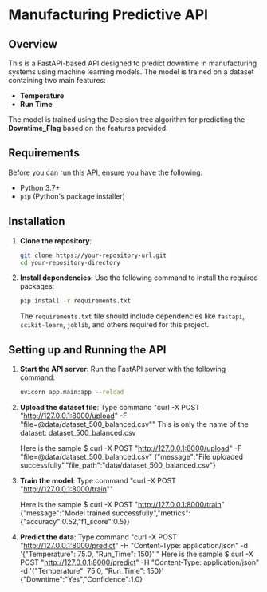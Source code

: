 # Manufacturing Predictive API

## Overview
This is a FastAPI-based API designed to predict downtime in manufacturing systems using machine learning models. The model is trained on a dataset containing two main features:
- **Temperature**
- **Run Time**

The model is trained using the Decision tree algorithm for predicting the **Downtime_Flag** based on the features provided.

## Requirements
Before you can run this API, ensure you have the following:
- Python 3.7+
- `pip` (Python's package installer)

## Installation

1. **Clone the repository**:
    ```bash
    git clone https://your-repository-url.git
    cd your-repository-directory
    ```

2. **Install dependencies**:
    Use the following command to install the required packages:
    ```bash
    pip install -r requirements.txt
    ```


   The `requirements.txt` file should include dependencies like `fastapi`, `scikit-learn`, `joblib`, and others required for this project.

## Setting up and Running the API

1. **Start the API server**:
   Run the FastAPI server with the following command:
   ```bash
   uvicorn app.main:app --reload

2. **Upload the dataset file**:
   Type command "curl -X POST "http://127.0.0.1:8000/upload" -F "file=@data/dataset_500_balanced.csv""
   This is only the name of the dataset: dataset_500_balanced.csv

   Here is the sample 
   $  curl -X POST "http://127.0.0.1:8000/upload" -F "file=@data/dataset_500_balanced.csv"
   {"message":"File uploaded successfully","file_path":"data/dataset_500_balanced.csv"}

3. **Train the model**:
   Type command "curl -X POST "http://127.0.0.1:8000/train""

   Here is the sample 
   $ curl -X POST "http://127.0.0.1:8000/train"
   {"message":"Model trained successfully","metrics":{"accuracy":0.52,"f1_score":0.5}}

4. **Predict the data**:
   Type command "curl -X POST "http://127.0.0.1:8000/predict" -H "Content-Type: application/json" -d '{"Temperature": 75.0, "Run_Time": 150}'
"
   Here is the sample 
   $ curl -X POST "http://127.0.0.1:8000/predict" -H "Content-Type: application/json" -d '{"Temperature": 75.0, "Run_Time": 150}'
   {"Downtime":"Yes","Confidence":1.0}